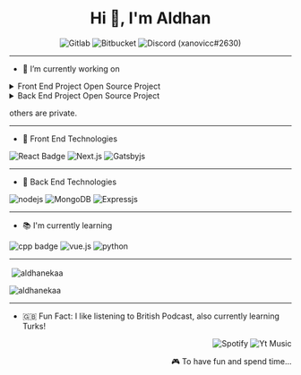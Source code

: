 <h1 align="center">Hi 👋, I'm Aldhan</h1>

<p align="center"> 
 <img  src="https://img.shields.io/badge/GitLab-330F63?style=for-the-badge&logo=gitlab&logoColor=white" alt="Gitlab" />
 <img  src="https://img.shields.io/badge/Bitbucket-330F63?style=for-the-badge&logo=bitbucket&logoColor=white" alt="Bitbucket" />
 <img  src="https://img.shields.io/badge/Discord-7289DA?style=for-the-badge&logo=discord&logoColor=white" alt="Discord" /> (xanovicc#2630)

</p>

---
- 🔭 I’m currently working on

<details>
  <summary>Front End Project Open Source Project</summary>
  
  [![mts-technonatura/mts-technonatura-website - GitHub](https://gh-card.dev/repos/mts-technonatura/mts-technonatura-website.svg)](https://github.com/mts-technonatura/mts-technonatura-website)
</details>

<details>
  <summary>Back End Project Open Source Project</summary>
  
 [![technonatura/mts-technonatura-server - GitHub](https://gh-card.dev/repos/technonatura/mts-technonatura-server.svg)](https://github.com/technonatura/mts-technonatura-server)
</details>

others are private.

---

- 🔭 Front End Technologies

![React Badge](https://img.shields.io/badge/React-20232A?style=for-the-badge&logo=react&logoColor=61DAFB) ![Next.js](https://camo.githubusercontent.com/335bfdb8941e81035404469560bf43f6dab3f0f546e6597292037458cccf8a1e/68747470733a2f2f696d672e736869656c64732e696f2f62616467652f6e6578742e6a732d3030303030303f7374796c653d666f722d7468652d6261646765266c6f676f3d6e6578742e6a73266c6f676f436f6c6f723d7768697465) ![Gatsbyjs](https://img.shields.io/badge/Gatsby-663399?style=for-the-badge&logo=gatsby&logoColor=white) 

---


- 🔭 Back End Technologies

![nodejs](https://img.shields.io/badge/Node.js-43853D?style=for-the-badge&logo=node.js&logoColor=white)
![MongoDB](https://img.shields.io/badge/MongoDB-4EA94B?style=for-the-badge&logo=mongodb&logoColor=white)
![Expressjs](https://img.shields.io/badge/Express.js-404D59?style=for-the-badge)


---

- 📚 I'm currently learning 

![cpp badge](https://img.shields.io/badge/C%2B%2B-00599C?style=for-the-badge&logo=c%2B%2B&logoColor=white)
![vue.js](https://img.shields.io/badge/Vue.js-35495E?style=for-the-badge&logo=vue.js&logoColor=4FC08D)
![python](https://img.shields.io/badge/Python-14354C?style=for-the-badge&logo=python&logoColor=white)

---

<p>&nbsp;<img align="center" src="https://github-readme-stats.vercel.app/api?username=aldhanekaa&show_icons=true&locale=en" alt="aldhanekaa" /></p>

<!-- <p><img align="center" src="https://github-readme-streak-stats.herokuapp.com/?user=aldhanekaa&" alt="aldhanekaa" /></p>
 -->

![aldhanekaa](https://github-readme-stats.vercel.app/api/wakatime?username=aldhanekaa)

<!-- <p align="center"><img align="center" src="https://metrics.lecoq.io/aldhanekaa?template=classic&activity=1&activity.limit=5&activity.days=14&activity.filter=all&activity.visibility=public&activity.timestamps=true&config.timezone=Asia%2FJakarta" alt="aldhanekaa" /></p> -->


---


- 🇬🇧 Fun Fact: I like listening to British Podcast, also currently learning Turks!



<p align="right"> 
 <img  src="https://img.shields.io/badge/Spotify-1ED760?&style=for-the-badge&logo=spotify&logoColor=white" alt="Spotify" />
  <img src="https://img.shields.io/badge/YouTube_Music-FF0000?style=for-the-badge&logo=youtube-music&logoColor=white" alt="Yt Music" />

</p>
<p align="right"> 🎮 To have fun and spend time... </p>
<!--
<a href="https://instagram.com/aldhanekaa" target="_blank"><img src="https://img.shields.io/badge/-Instagram-e4405f?style=flat-square&logo=instagram&logoColor=white" alt="Instagram"></a>
<p align="center"> <img src="https://komarev.com/ghpvc/?username=aldhanekaa&label=Profile%20views&color=blue&style=flat-square" alt="aldhanekaa" /> </p>
-->
 
